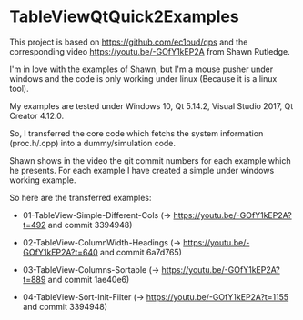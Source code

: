 # TableViewQtQuick2Examples

This project is based on https://github.com/ec1oud/qps and the corresponding video https://youtu.be/-GOfY1kEP2A from Shawn Rutledge.

I'm in love with the examples of Shawn, but I'm a mouse pusher under windows and the code is only working under linux 
(Because it is a linux tool).

My examples are tested under Windows 10, Qt 5.14.2, Visual Studio 2017, Qt Creator 4.12.0.

So, I transferred the core code which fetchs the system information (proc.h/.cpp) into a dummy/simulation code.

Shawn shows in the video the git commit numbers for each example which he presents. 
For each example I have created a simple under windows working example.

So here are the transferred examples:

* 01-TableView-Simple-Different-Cols (-> https://youtu.be/-GOfY1kEP2A?t=492 and commit 3394948)

* 02-TableView-ColumnWidth-Headings (-> https://youtu.be/-GOfY1kEP2A?t=640 and commit 6a7d765)

* 03-TableView-Columns-Sortable (-> https://youtu.be/-GOfY1kEP2A?t=889 and commit 1ae40e6)

* 04-TableView-Sort-Init-Filter (-> https://youtu.be/-GOfY1kEP2A?t=1155 and commit 3394948)
